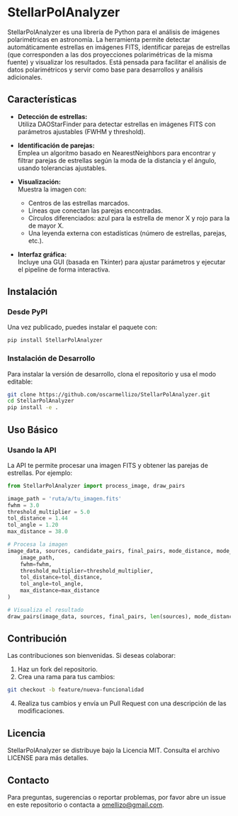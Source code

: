 # StellarPolAnalyzer

StellarPolAnalyzer es una librería de Python para el análisis de imágenes polarimétricas en astronomía. La herramienta permite detectar automáticamente estrellas en imágenes FITS, identificar parejas de estrellas (que corresponden a las dos proyecciones polarimétricas de la misma fuente) y visualizar los resultados. Está pensada para facilitar el análisis de datos polarimétricos y servir como base para desarrollos y análisis adicionales.

## Características

- **Detección de estrellas:**  
  Utiliza DAOStarFinder para detectar estrellas en imágenes FITS con parámetros ajustables (FWHM y threshold).

- **Identificación de parejas:**  
  Emplea un algoritmo basado en NearestNeighbors para encontrar y filtrar parejas de estrellas según la moda de la distancia y el ángulo, usando tolerancias ajustables.

- **Visualización:**  
  Muestra la imagen con:
  - Centros de las estrellas marcados.
  - Líneas que conectan las parejas encontradas.
  - Círculos diferenciados: azul para la estrella de menor X y rojo para la de mayor X.
  - Una leyenda externa con estadísticas (número de estrellas, parejas, etc.).

- **Interfaz gráfica:**  
  Incluye una GUI (basada en Tkinter) para ajustar parámetros y ejecutar el pipeline de forma interactiva.

## Instalación

### Desde PyPI

Una vez publicado, puedes instalar el paquete con:

```bash
pip install StellarPolAnalyzer
```

### Instalación de Desarrollo
Para instalar la versión de desarrollo, clona el repositorio y usa el modo editable:

```bash
git clone https://github.com/oscarmellizo/StellarPolAnalyzer.git
cd StellarPolAnalyzer
pip install -e .
```

## Uso Básico
### Usando la API
La API te permite procesar una imagen FITS y obtener las parejas de estrellas. Por ejemplo:

```python
from StellarPolAnalyzer import process_image, draw_pairs

image_path = 'ruta/a/tu_imagen.fits'
fwhm = 3.0
threshold_multiplier = 5.0
tol_distance = 1.44
tol_angle = 1.20
max_distance = 38.0

# Procesa la imagen
image_data, sources, candidate_pairs, final_pairs, mode_distance, mode_angle = process_image(
    image_path,
    fwhm=fwhm,
    threshold_multiplier=threshold_multiplier,
    tol_distance=tol_distance,
    tol_angle=tol_angle,
    max_distance=max_distance
)

# Visualiza el resultado
draw_pairs(image_data, sources, final_pairs, len(sources), mode_distance, mode_angle, tol_distance, tol_angle)
```

## Contribución
Las contribuciones son bienvenidas. Si deseas colaborar:

1. Haz un fork del repositorio.
2. Crea una rama para tus cambios:
```bash
git checkout -b feature/nueva-funcionalidad
```
4. Realiza tus cambios y envía un Pull Request con una descripción de las modificaciones.

## Licencia
StellarPolAnalyzer se distribuye bajo la Licencia MIT. Consulta el archivo LICENSE para más detalles.

## Contacto
Para preguntas, sugerencias o reportar problemas, por favor abre un issue en este repositorio o contacta a omellizo@gmail.com.

